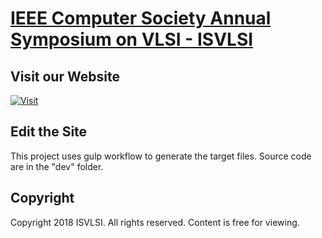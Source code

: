 # [IEEE Computer Society Annual Symposium on VLSI - ISVLSI](http://www.eng.ucy.ac.cy/theocharides/isvlsi18/index.html)


## Visit our Website

[![Visit](www.eng.ucy.ac.cy/theocharides/isvlsi18/img/ISVLSI_lable.png)](http://www.eng.ucy.ac.cy/theocharides/isvlsi18/index.html)


## Edit the Site

This project uses gulp workflow to generate the target files. Source code are in the "dev" folder.


## Copyright

Copyright 2018 ISVLSI. All rights reserved. Content is free for viewing.
